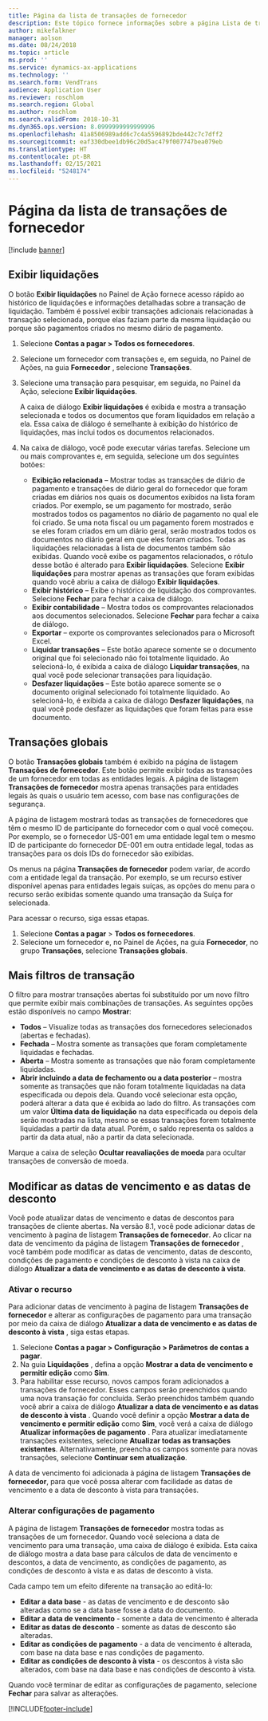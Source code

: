 ```yaml
---
title: Página da lista de transações de fornecedor
description: Este tópico fornece informações sobre a página Lista de transações de fornecedor para o Microsoft Dynamics 365 Finance.
author: mikefalkner
manager: aolson
ms.date: 08/24/2018
ms.topic: article
ms.prod: ''
ms.service: dynamics-ax-applications
ms.technology: ''
ms.search.form: VendTrans
audience: Application User
ms.reviewer: roschlom
ms.search.region: Global
ms.author: roschlom
ms.search.validFrom: 2018-10-31
ms.dyn365.ops.version: 8.0999999999999996
ms.openlocfilehash: 41a8506989add6c7c4a5596892bde442c7c7dff2
ms.sourcegitcommit: eaf330dbee1db96c20d5ac479f007747bea079eb
ms.translationtype: HT
ms.contentlocale: pt-BR
ms.lasthandoff: 02/15/2021
ms.locfileid: "5248174"
---
```

# <a name="vendor-transactions-list-page"></a>Página da lista de transações de fornecedor

[!include [banner](../includes/banner.md)]

## <a name="view-settlements"></a>Exibir liquidações

O botão **Exibir liquidações** no Painel de Ação fornece acesso rápido ao histórico de liquidações e informações detalhadas sobre a transação de liquidação. Também é possível exibir transações adicionais relacionadas à transação selecionada, porque elas faziam parte da mesma liquidação ou porque são pagamentos criados no mesmo diário de pagamento.

1. Selecione **Contas a pagar \> Todos os fornecedores**.
2. Selecione um fornecedor com transações e, em seguida, no Painel de Ações, na guia **Fornecedor** , selecione **Transações**.
3. Selecione uma transação para pesquisar, em seguida, no Painel da Ação, selecione **Exibir liquidações**.

    A caixa de diálogo **Exibir liquidações** é exibida e mostra a transação selecionada e todos os documentos que foram liquidados em relação a ela. Essa caixa de diálogo é semelhante à exibição do histórico de liquidações, mas inclui todos os documentos relacionados.

4. Na caixa de diálogo, você pode executar várias tarefas. Selecione um ou mais comprovantes e, em seguida, selecione um dos seguintes botões:

    - **Exibição relacionada** – Mostrar todas as transações de diário de pagamento e transações de diário geral do fornecedor que foram criadas em diários nos quais os documentos exibidos na lista foram criados. Por exemplo, se um pagamento for mostrado, serão mostrados todos os pagamentos no diário de pagamento no qual ele foi criado. Se uma nota fiscal ou um pagamento forem mostrados e se eles foram criados em um diário geral, serão mostrados todos os documentos no diário geral em que eles foram criados. Todas as liquidações relacionadas à lista de documentos também são exibidas. Quando você exibe os pagamentos relacionados, o rótulo desse botão é alterado para **Exibir liquidações**. Selecione **Exibir liquidações** para mostrar apenas as transações que foram exibidas quando você abriu a caixa de diálogo **Exibir liquidações**.
    - **Exibir histórico** – Exibe o histórico de liquidação dos comprovantes. Selecione **Fechar** para fechar a caixa de diálogo.
    - **Exibir contabilidade** – Mostra todos os comprovantes relacionados aos documentos selecionados. Selecione **Fechar** para fechar a caixa de diálogo.
    - **Exportar** – exporte os comprovantes selecionados para o Microsoft Excel.
    - **Liquidar transações** – Este botão aparece somente se o documento original que foi selecionado não foi totalmente liquidado. Ao selecioná-lo, é exibida a caixa de diálogo **Liquidar transações**, na qual você pode selecionar transações para liquidação.
    - **Desfazer liquidações** – Este botão aparece somente se o documento original selecionado foi totalmente liquidado. Ao selecioná-lo, é exibida a caixa de diálogo **Desfazer liquidações**, na qual você pode desfazer as liquidações que foram feitas para esse documento.

## <a name="global-transactions"></a>Transações globais

O botão **Transações globais** também é exibido na página de listagem **Transações de fornecedor**. Este botão permite exibir todas as transações de um fornecedor em todas as entidades legais. A página de listagem **Transações de fornecedor** mostra apenas transações para entidades legais às quais o usuário tem acesso, com base nas configurações de segurança.

A página de listagem mostrará todas as transações de fornecedores que têm o mesmo ID de participante do fornecedor com o qual você começou. Por exemplo, se o fornecedor US-001 em uma entidade legal tem o mesmo ID de participante do fornecedor DE-001 em outra entidade legal, todas as transações para os dois IDs do fornecedor são exibidas.

Os menus na página **Transações de fornecedor** podem variar, de acordo com a entidade legal da transação. Por exemplo, se um recurso estiver disponível apenas para entidades legais suíças, as opções do menu para o recurso serão exibidas somente quando uma transação da Suíça for selecionada.

Para acessar o recurso, siga essas etapas.

1. Selecione **Contas a pagar** \> **Todos os fornecedores**.
2. Selecione um fornecedor e, no Painel de Ações, na guia **Fornecedor**, no grupo **Transações**, selecione **Transações globais**.

## <a name="more-transaction-filters"></a>Mais filtros de transação

O filtro para mostrar transações abertas foi substituído por um novo filtro que permite exibir mais combinações de transações. As seguintes opções estão disponíveis no campo **Mostrar**:

- **Todos** – Visualize todas as transações dos fornecedores selecionados (abertas e fechadas).
- **Fechada** – Mostra somente as transações que foram completamente liquidadas e fechadas.
- **Aberta** – Mostra somente as transações que não foram completamente liquidadas.
- **Abrir incluindo a data de fechamento ou a data posterior** – mostra somente as transações que não foram totalmente liquidadas na data especificada ou depois dela. Quando você selecionar esta opção, poderá alterar a data que é exibida ao lado do filtro. As transações com um valor **Última data de liquidação** na data especificada ou depois dela serão mostradas na lista, mesmo se essas transações forem totalmente liquidadas a partir da data atual. Porém, o saldo representa os saldos a partir da data atual, não a partir da data selecionada.

Marque a caixa de seleção **Ocultar reavaliações de moeda** para ocultar transações de conversão de moeda.

## <a name="modify-due-dates-and-discount-dates"></a>Modificar as datas de vencimento e as datas de desconto

Você pode atualizar datas de vencimento e datas de descontos para transações de cliente abertas. Na versão 8.1, você pode adicionar datas de vencimento à pagina de listagem **Transações de fornecedor**. Ao clicar na data de vencimento da página de listagem **Transações de fornecedor** , você também pode modificar as datas de vencimento, datas de desconto, condições de pagamento e condições de desconto à vista na caixa de diálogo **Atualizar a data de vencimento e as datas de desconto à vista**.

### <a name="activate-the-feature"></a>Ativar o recurso

Para adicionar datas de vencimento à pagina de listagem **Transações de fornecedor** e alterar as configurações de pagamento para uma transação por meio da caixa de diálogo **Atualizar a data de vencimento e as datas de desconto à vista** , siga estas etapas.

1. Selecione **Contas a pagar \> Configuração \> Parâmetros de contas a pagar**.
2. Na guia **Liquidações** , defina a opção **Mostrar a data de vencimento e permitir edição** como **Sim**.
3. Para habilitar esse recurso, novos campos foram adicionados a transações de fornecedor. Esses campos serão preenchidos quando uma nova transação for concluída. Serão preenchidos também quando você abrir a caixa de diálogo **Atualizar a data de vencimento e as datas de desconto à vista** . Quando você definir a opção **Mostrar a data de vencimento e permitir edição** como **Sim**, você verá a caixa de diálogo **Atualizar informações de pagamento** .  Para atualizar imediatamente transações existentes, selecione **Atualizar todas as transações existentes**. Alternativamente, preencha os campos somente para novas transações, selecione **Continuar sem atualização**.

A data de vencimento foi adicionada à página de listagem **Transações de fornecedor**, para que você possa alterar com facilidade as datas de vencimento e a data de desconto à vista para transações.

### <a name="modify-the-payment-settings"></a>Alterar configurações de pagamento

A página de listagem **Transações de fornecedor** mostra todas as transações de um fornecedor. Quando você seleciona a data de vencimento para uma transação, uma caixa de diálogo é exibida. Esta caixa de diálogo mostra a data base para cálculos de data de vencimento e descontos, a data de vencimento, as condições de pagamento, as condições de desconto à vista e as datas de desconto à vista.

Cada campo tem um efeito diferente na transação ao editá-lo:

- **Editar a data base** - as datas de vencimento e de desconto são alteradas como se a data base fosse a data do documento.
- **Editar a data de vencimento** - somente a data de vencimento é alterada
- **Editar as datas de desconto** - somente as datas de desconto são alteradas.
- **Editar as condições de pagamento** - a data de vencimento é alterada, com base na data base e nas condições de pagamento.
- **Editar as condições de desconto à vista** - os descontos à vista são alterados, com base na data base e nas condições de desconto à vista.

Quando você terminar de editar as configurações de pagamento, selecione **Fechar** para salvar as alterações.


[!INCLUDE[footer-include](../../includes/footer-banner.md)]